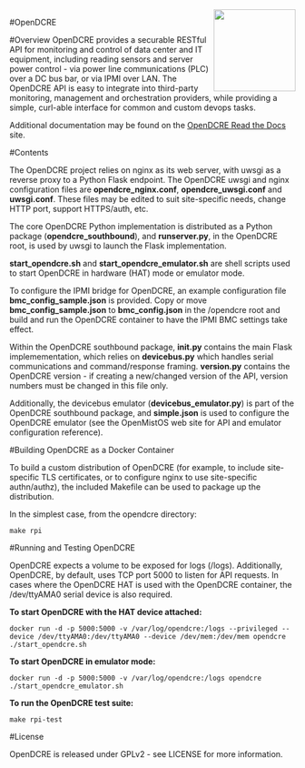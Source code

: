 <img src="http://www.vapor.io/wp-content/uploads/2015/11/openDCRElogo.png" width=144 height=144 align=right>

#OpenDCRE

#Overview
OpenDCRE provides a securable RESTful API for monitoring and control of data center and IT equipment, including reading sensors and server power control - via power line communications (PLC) over a DC bus bar, or via IPMI over LAN.  The OpenDCRE API is easy to integrate into third-party monitoring, management and orchestration providers, while providing a simple, curl-able interface for common and custom devops tasks.

Additional documentation may be found on the <a href="http://opendcre.readthedocs.org/en/v1.2.0/">OpenDCRE Read the Docs</a> site.

#Contents

The OpenDCRE project relies on nginx as its web server, with uwsgi as a reverse proxy to a Python Flask endpoint.  The OpenDCRE uwsgi and nginx configuration files are <b>opendcre_nginx.conf</b>, <b>opendcre_uwsgi.conf</b> and <b>uwsgi.conf</b>.  These files may be edited to suit site-specific needs, change HTTP port, support HTTPS/auth, etc.

The core OpenDCRE Python implementation is distributed as a Python package (<b>opendcre_southbound</b>), and <b>runserver.py</b>, in the OpenDCRE root, is used by uwsgi to launch the Flask implementation.

<b>start_opendcre.sh</b> and <b>start_opendcre_emulator.sh</b> are shell scripts used to start OpenDCRE in hardware (HAT) mode or emulator mode.

To configure the IPMI bridge for OpenDCRE, an example configuration file <b>bmc_config_sample.json</b> is provided.  Copy or move <b>bmc_config_sample.json</b> to <b>bmc_config.json</b> in the /opendcre root and build and run the OpenDCRE container to have the IPMI BMC settings take effect.

Within the OpenDCRE southbound package, <b>__init__.py</b> contains the main Flask implemementation, which relies on <b>devicebus.py</b> which handles serial communications and command/response framing.  <b>version.py</b> contains the OpenDCRE version - if creating a new/changed version of the API, version numbers must be changed in this file only.

Additionally, the devicebus emulator (<b>devicebus_emulator.py</b>) is part of the OpenDCRE southbound package, and <b>simple.json</b> is used to configure the OpenDCRE emulator (see the OpenMistOS web site for API and emulator configuration reference).

#Building OpenDCRE as a Docker Container

To build a custom distribution of OpenDCRE (for example, to include site-specific TLS certificates, or to configure nginx to use site-specific authn/authz), the included Makefile can be used to package up the distribution.

In the simplest case, from the opendcre directory:

```
make rpi
```

#Running and Testing OpenDCRE

OpenDCRE expects a volume to be exposed for logs (/logs).  Additionally, OpenDCRE, by default, uses TCP port 5000 to listen for API requests.  In cases where the OpenDCRE HAT is used with the OpenDCRE container, the /dev/ttyAMA0 serial device is also required.

<b>To start OpenDCRE with the HAT device attached:</b>

```
docker run -d -p 5000:5000 -v /var/log/opendcre:/logs --privileged --device /dev/ttyAMA0:/dev/ttyAMA0 --device /dev/mem:/dev/mem opendcre ./start_opendcre.sh
```

<b>To start OpenDCRE in emulator mode:</b>

```
docker run -d -p 5000:5000 -v /var/log/opendcre:/logs opendcre ./start_opendcre_emulator.sh
```

<b>To run the OpenDCRE test suite:</b>

```
make rpi-test
```

#License

OpenDCRE is released under GPLv2 - see LICENSE for more information.
